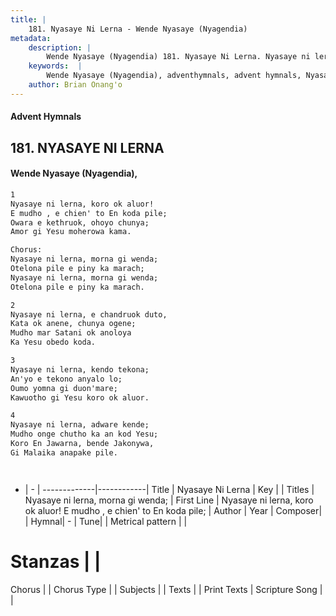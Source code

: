 ```yaml
---
title: |
    181. Nyasaye Ni Lerna - Wende Nyasaye (Nyagendia)
metadata:
    description: |
        Wende Nyasaye (Nyagendia) 181. Nyasaye Ni Lerna. Nyasaye ni lerna, koro ok aluor! E mudho , e chien' to En koda pile; Owara e kethruok, ohoyo chunya; Amor gi Yesu moherowa kama.  Chorus: Nyasaye ni lerna, morna gi wenda; Otelona pile e piny ka marach; Nyasaye ni lerna, morna gi wenda; Otelona pile e piny ka marach.  
    keywords:  |
        Wende Nyasaye (Nyagendia), adventhymnals, advent hymnals, Nyasaye Ni Lerna, Nyasaye ni lerna, koro ok aluor! E mudho , e chien' to En koda pile;. Nyasaye ni lerna, morna gi wenda;
    author: Brian Onang'o
---
```


#### Advent Hymnals
## 181. NYASAYE NI LERNA
####  Wende Nyasaye (Nyagendia),

```txt
1
Nyasaye ni lerna, koro ok aluor!
E mudho , e chien' to En koda pile;
Owara e kethruok, ohoyo chunya;
Amor gi Yesu moherowa kama.

Chorus:
Nyasaye ni lerna, morna gi wenda;
Otelona pile e piny ka marach;
Nyasaye ni lerna, morna gi wenda;
Otelona pile e piny ka marach.

2
Nyasaye ni lerna, e chandruok duto,
Kata ok anene, chunya ogene;
Mudho mar Satani ok anoloya
Ka Yesu obedo koda.

3
Nyasaye ni lerna, kendo tekona;
An'yo e tekono anyalo lo;
Oumo yomna gi duon'mare;
Kawuotho gi Yesu koro ok aluor.

4
Nyasaye ni lerna, adware kende;
Mudho onge chutho ka an kod Yesu;
Koro En Jawarna, bende Jakonywa,
Gi Malaika anapake pile.




```

- |   -  |
-------------|------------|
Title | Nyasaye Ni Lerna |
Key |  |
Titles | Nyasaye ni lerna, morna gi wenda; |
First Line | Nyasaye ni lerna, koro ok aluor! E mudho , e chien' to En koda pile; |
Author | 
Year | 
Composer| |
Hymnal|  - |
Tune|  |
Metrical pattern | |
# Stanzas |  |
Chorus |  |
Chorus Type |  |
Subjects | |
Texts |  |
Print Texts | 
Scripture Song |  |
    
